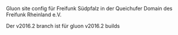 Gluon site config für Freifunk Südpfalz in der Queichufer Domain des Freifunk Rheinland e.V.

Der v2016.2 branch ist für gluon v2016.2 builds
